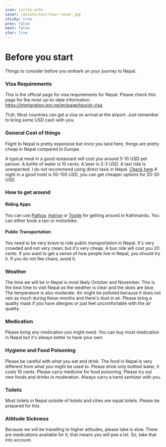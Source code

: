 ```yaml
---
icon: circle-info
cover: /assets/tour/tour-cover.jpg
sticky: true
prev: false
next: false
star: true
---
```


# Before you start

Things to consider before you embark on your journey to Nepal.

### Visa Requirements

This is the official page for visa requirements for Nepal. Please check this page for the most up-to-date information.
https://immigration.gov.np/en/page/tourist-visa  

Tl:dr; Most countries can get a visa on arrival at the airport. Just remember to bring some USD cash with you.

### General Cost of things

Flight to Nepal is pretty expensive but once you land here, things are pretty cheap in Nepal compared to Europe.

A typical meal in a good restaurant will cost you around 5-10 USD per person. 
A bottle of water is 10 cents. 
A beer is 2-3 USD. 
A taxi ride is unexpected. I do not recommend using direct taxis in Nepal. [Check here](##how-to-get-around)
A night in a good hotel is 50-100 USD, you can get cheaper options for 20-30 USD.

### How to get around

#### Riding Apps

You can use [Pathoa](https://pathao.com/np/pathao-app/), [Indrive](https://indrive.com/en-np) or [Tootle](https://www.tootle.com.np/) for getting around in Kathmandu. You can either book a taxi or motorbike.

#### Public Transportation

You need to be very brave to ride public transportation in Nepal. It's very crowded and not very clean; but it's very cheap. A bus ride will cost you 20 cents. If you want to get a sense of how people live in Nepal, you should try it. If you do not like chaos, avoid it.

### Weather

The time we will be in Nepal is most likely October and November. This is the best time to visit Nepal as the weather is clear and the skies are blue. The temperature is also moderate. Air might be polluted because it does not rain as much during these months and there's dust in air. 
Please bring a quality mask if you have allergies or just feel uncomfortable with the air quality.

### Medication

Please bring any medication you might need. You can buy most medication in Nepal but it's always better to have your own.

### Hygiene and Food Poisoning

Please be careful with what you eat and drink. The food in Nepal is very different from what you might be used to. Please drink only bottled water, it costs 10 cents. Please carry medicine for food poisoning.
Please try out new foods and drinks in moderation. Always carry a hand sanitizer with you.

### Toilets

Most toilets in Nepal outside of hotels and cities are squat toilets. Please be prepared for this.

### Altitude Sickness

Because we will be travelling to higher altitudes, please take is slow. There are medications available for it, that means you will pee a lot. So, take that into account.





